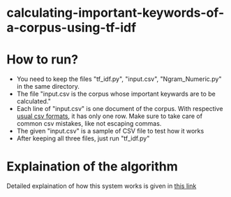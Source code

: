 # calculating-important-keywords-of-a-corpus-using-tf-idf

<h1>How to run?</h1>
<p>
	<ul>
		<li>You need to keep the files "tf_idf.py", "input.csv", "Ngram_Numeric.py" in the same directory.</li>
		<li>The file "input.csv is the corpus whose important keywards are to be calculated."</li>
		<li>Each line of "input.csv" is one document of the corpus. With respective <a href="https://en.wikipedia.org/wiki/Comma-separated_values">usual csv formats</a>, it has only one row. Make sure to take care of common csv mistakes, like not escaping commas.</li>
		<li>The given "input.csv" is a sample of CSV file to test how it works</li>
		<li>After keeping all three files, just run "tf_idf.py"</li>
	</ul>
</p>
<h1>Explaination of the algorithm</h1>
<p>Detailed explaination of how this system works is given in <a href="http://abhipso.com/Articles/tf-idf/">this link</a></p>
